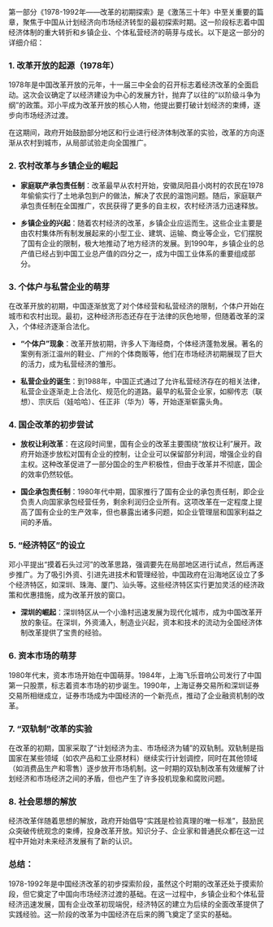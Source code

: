 第一部分《1978-1992年——改革的初期探索》是《激荡三十年》中至关重要的篇章，聚焦于中国从计划经济向市场经济转型的最初探索时期。这一阶段标志着中国经济体制的重大转折和乡镇企业、个体私营经济的萌芽与成长。以下是这一部分的详细介绍：

### 1. **改革开放的起源（1978年）**
1978年是中国改革开放的元年，十一届三中全会的召开标志着经济改革的全面启动。这次会议确定了以经济建设为中心的发展方针，抛弃了以往的“以阶级斗争为纲”的政策。邓小平成为改革开放的核心人物，他提出要打破计划经济的束缚，逐步向市场经济过渡。

在这期间，政府开始鼓励部分地区和行业进行经济体制改革的实验，改革的方向逐渐从农村到城市，从局部试验走向全国推广。

### 2. **农村改革与乡镇企业的崛起**
- **家庭联产承包责任制**：改革最早从农村开始，安徽凤阳县小岗村的农民在1978年偷偷实行了土地承包到户的做法，解决了农民的温饱问题。随后，家庭联产承包责任制在全国推广，农民获得了更多的自主权，农村经济活力迅速释放。
  
- **乡镇企业的兴起**：随着农村经济的改革，乡镇企业应运而生。这些企业主要是由农村集体所有制发展起来的小型工业、建筑、运输、商业等企业，它们摆脱了国有企业的限制，极大地推动了地方经济的发展。到1990年，乡镇企业的总产值已经占到中国工业总产值的四分之一，成为中国工业体系的重要组成部分。

### 3. **个体户与私营企业的萌芽**
在改革开放的初期，中国逐渐放宽了对个体经营和私营经济的限制，个体户开始在城市和农村出现。最初，这种经济形态还存在于法律的灰色地带，但随着改革的深入，个体经济逐渐合法化。

- **“个体户”现象**：改革开放初期，许多人下海经商，个体经济蓬勃发展。著名的案例有浙江温州的鞋业、广州的个体商贩等，他们在市场经济初期展现了巨大的活力，成为私营经济的雏形。
  
- **私营企业的诞生**：到1988年，中国正式通过了允许私营经济存在的相关法律，私营企业逐渐走上合法化、规范化的道路。最早的私营企业家，如柳传志（联想）、宗庆后（娃哈哈）、任正非（华为）等，开始逐渐崭露头角。

### 4. **国企改革的初步尝试**
- **放权让利改革**：在这段时间里，国有企业的改革主要围绕“放权让利”展开。政府开始逐步放松对国有企业的控制，让企业可以保留部分利润，增强企业的自主权。这种改革促进了一部分国企的生产积极性，但由于改革并不彻底，国企的效率仍然较低。
  
- **国企承包责任制**：1980年代中期，国家推行了国有企业的承包责任制，即企业负责人向国家承包经营任务，剩余利润归企业所有。这项改革在一定程度上提高了国有企业的生产效率，但也暴露出诸多问题，如企业管理层和国家利益之间的矛盾。

### 5. **“经济特区”的设立**
邓小平提出“摸着石头过河”的改革思路，强调要先在局部地区进行试点，然后再逐步推广。为了吸引外资、引进先进技术和管理经验，中国政府在沿海地区设立了多个经济特区，如深圳、珠海、厦门、汕头等。这些经济特区实行更加灵活的经济政策和优惠措施，成为改革开放的窗口。

- **深圳的崛起**：深圳特区从一个小渔村迅速发展为现代化城市，成为中国改革开放的象征。在深圳，外资涌入，制造业兴起，资本和技术的流动为全国经济体制改革提供了宝贵的经验。

### 6. **资本市场的萌芽**
1980年代末，资本市场开始在中国萌芽。1984年，上海飞乐音响公司发行了中国第一只股票，标志着资本市场的初步诞生。1990年，上海证券交易所和深圳证券交易所相继成立，证券市场成为中国经济的一个新亮点，推动了企业融资机制的改革。

### 7. **“双轨制”改革的实验**
在改革的初期，国家采取了“计划经济为主、市场经济为辅”的双轨制。双轨制是指国家在某些领域（如农产品和工业原材料）继续实行计划调控，同时在其他领域（如消费品生产和零售）逐步放开市场机制。这一时期的双轨制改革有效缓解了计划经济和市场经济之间的矛盾，但也产生了许多投机现象和腐败问题。

### 8. **社会思想的解放**
经济改革伴随着思想的解放，政府开始倡导“实践是检验真理的唯一标准”，鼓励民众突破传统观念的束缚，投身改革开放。知识分子、企业家和普通民众都在这一过程中开始对未来经济发展有了新的认识。

### 总结：
1978-1992年是中国经济改革的初步探索阶段，虽然这个时期的改革还处于摸索阶段，但它奠定了中国向市场经济过渡的基础。在这一过程中，乡镇企业和个体私营经济迅速发展，国有企业改革初现端倪，经济特区的建立为后续的全面改革提供了实践经验。这一阶段的改革为中国经济在后来的腾飞奠定了坚实的基础。
